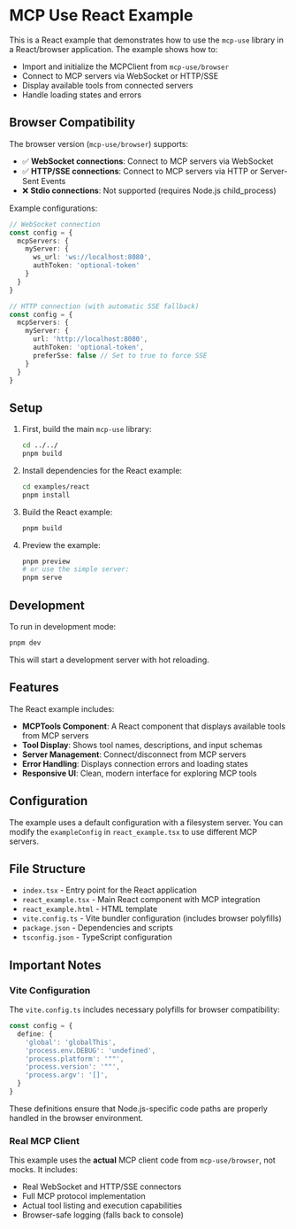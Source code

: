 # MCP Use React Example

This is a React example that demonstrates how to use the `mcp-use` library in a React/browser application. The example shows how to:

- Import and initialize the MCPClient from `mcp-use/browser`
- Connect to MCP servers via WebSocket or HTTP/SSE
- Display available tools from connected servers
- Handle loading states and errors

## Browser Compatibility

The browser version (`mcp-use/browser`) supports:

- ✅ **WebSocket connections**: Connect to MCP servers via WebSocket
- ✅ **HTTP/SSE connections**: Connect to MCP servers via HTTP or Server-Sent Events
- ❌ **Stdio connections**: Not supported (requires Node.js child_process)

Example configurations:

```typescript
// WebSocket connection
const config = {
  mcpServers: {
    myServer: {
      ws_url: 'ws://localhost:8080',
      authToken: 'optional-token'
    }
  }
}

// HTTP connection (with automatic SSE fallback)
const config = {
  mcpServers: {
    myServer: {
      url: 'http://localhost:8080',
      authToken: 'optional-token',
      preferSse: false // Set to true to force SSE
    }
  }
}
```

## Setup

1. First, build the main `mcp-use` library:

   ```bash
   cd ../../
   pnpm build
   ```

2. Install dependencies for the React example:

   ```bash
   cd examples/react
   pnpm install
   ```

3. Build the React example:

   ```bash
   pnpm build
   ```

4. Preview the example:
   ```bash
   pnpm preview
   # or use the simple server:
   pnpm serve
   ```

## Development

To run in development mode:

```bash
pnpm dev
```

This will start a development server with hot reloading.

## Features

The React example includes:

- **MCPTools Component**: A React component that displays available tools from MCP servers
- **Tool Display**: Shows tool names, descriptions, and input schemas
- **Server Management**: Connect/disconnect from MCP servers
- **Error Handling**: Displays connection errors and loading states
- **Responsive UI**: Clean, modern interface for exploring MCP tools

## Configuration

The example uses a default configuration with a filesystem server. You can modify the `exampleConfig` in `react_example.tsx` to use different MCP servers.

## File Structure

- `index.tsx` - Entry point for the React application
- `react_example.tsx` - Main React component with MCP integration
- `react_example.html` - HTML template
- `vite.config.ts` - Vite bundler configuration (includes browser polyfills)
- `package.json` - Dependencies and scripts
- `tsconfig.json` - TypeScript configuration

## Important Notes

### Vite Configuration

The `vite.config.ts` includes necessary polyfills for browser compatibility:

```typescript
const config = {
  define: {
    'global': 'globalThis',
    'process.env.DEBUG': 'undefined',
    'process.platform': '""',
    'process.version': '""',
    'process.argv': '[]',
  }
}
```

These definitions ensure that Node.js-specific code paths are properly handled in the browser environment.

### Real MCP Client

This example uses the **actual** MCP client code from `mcp-use/browser`, not mocks. It includes:

- Real WebSocket and HTTP/SSE connectors
- Full MCP protocol implementation
- Actual tool listing and execution capabilities
- Browser-safe logging (falls back to console)
